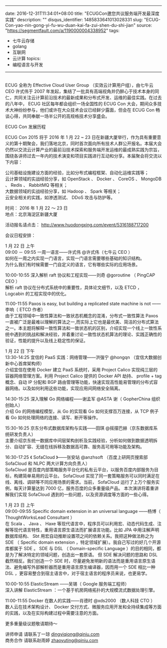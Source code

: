 
---
date: 2016-12-31T11:34:01+08:00
title: "ECUGCon邀您共议服务端开发最深度实践"
description: ""
disqus_identifier: 1485833641013028331
slug: "ECUG-Con-yao-nin-gong-yi-fu-wu-duan-kai-fa-zui-shen-du-shi-jian"
source: "https://segmentfault.com/a/1190000004338952"
tags: 
- 七牛云存储 
- golang 
- 互联网 
- 云计算 
topics:
- 编程语言与开发
---

\
ECUG 全称为 Effective Cloud User Group （实效云计算用户组），由七牛云
CEO 许式伟于 2007
年发起，集结了一批具有高端视角并仍醉心于技术本身的同仁，共同关注云计算前沿技术的最新成果和分布式开发、运维的最佳实践。在过去的八年中，
ECUG 社区每年都会组织一场全国性的 ECUG Con
大会，期间众多技术大神纷纷参与，他们或许在大众技术会议已经鲜少露面，但会在
ECUG Con 畅谈心得，共同奉献一场半公开的高规格技术分享盛会。

ECUG Con 发展历程

ECUG Con 2015 将于 2016 年 1 月 22 \~ 23
日在新疆大厦举行，作为具有重要意义的第十期聚会，我们落地北京，同时首次面向所有技术人群公开报名。本届大会仍然以交流云计算产业的最前沿技术探索和服务端开发运维的最成熟实践为宗旨，围绕各讲师过去一年内的技术演变和项目实践进行互动和分享。本届聚会将交流以下内容：

公司基础设施建设方面的经验，比如分布式编程框架、自动化运维实践等；\
云计算领域的实战经验分享，如 OpenStack 、 Docker 、 CoreOS 、 MongoDB 、
Redis 、 RabbitMQ 等相关；\
大数据领域的实战经验分享，如 Hadoop 、 Spark 等相关；\
云安全相关的实践，如渗透测试、 DDoS 攻击与防护等。

时间： 2016 年 1 月 22 ～ 23 日\
地点：北京海淀区新疆大厦

活动报名请点击： <http://www.huodongxing.com/event/5316188717200>

会议日程安排：

1 月 22 日 上午\
09:00 － 09:55 一周一语言——许式伟 @许式伟（七牛云 CEO ）\
如何在一周之内实现一门语言，实现一门语言需要哪些基础的知识结构。\
为什么我们有时候需要一门自定义的语言，它有哪些实际的应用场景。

10:00-10:55 深入解析 raft 协议和工程实现——刘奇 @goroutine （ PingCAP CEO
）\
解析 raft 协议在分布式系统中的重要性，具体论文细节，以及 ETCD ，
Logcabin 的工程实现中的优化。

11:00-11:55 Paxos is easy, but building a replicated state machine is
not ——李响（ ETCD 作者）\
由于工程领域中一致性算法和一致状态机概念的混淆，分布式一致性算法 Paxos
一直被广泛是最难以理解的算法之一,而实际上它也是最优美、简洁的分布式算法之一。本主题将解释一致性算法和一致状态机的区别，介绍实现一个线上一致性系统中遇到的挑战和解决经验，并着重讨论一致性状态机算法的理论、实践正确性的验证，性能的提升以及线上稳定性的保证。

1 月 22 日 下午\
13:30-14:25 宜信的 PaaS 实践：网络管理——洪强宁 @hongqn
（宜信大数据创新中心首席架构师）\
介绍宜信在使用 Docker 建立 PaaS 系统时，采用 Project Calico
实现纯三层的容器网络管理方案。利用 Project Calico 提供的 Docker API
劫持、 profile + tag 概念、自动 IP 分配和 BGP
路由管理等功能，快速实现高性能易管理的分布式容器网络。以及如何利用这些功能，实现应用间网络安全隔离。

14:30-15:25 深入理解 Go 网络编程——谢孟军 @ASTA 谢（ GopherChina
组织创始人）\
介绍 Go 的网络编程模型，从 Go 的实现看 Go 如何支撑百万连接，从 TCP
例子看 Go 如何处理网络的连接、读写、断开等操作。

15:30-16:25 京东分布式数据库架构与实践——田琪
@摇摆巴赫（京东数据库系统研发负责人）\
主要介绍京东统一数据库中间层架构剖析及实践经验，分析如何做到数据透明拆分、自动扩容、无缝在线拆移及数据高可靠、服务高可用等功能及架构。

16:30-17:25 《 SofaCloud 》——张安站 @anzhsoft （百度上研网页搜索部
SofaCloud 和 NLPC 两大计算方向负责人）\
SofaCloud
是百度内部策略服务平台化的私有云平台，以服务百度内部服务为目标，构建简单易用的云平台。
SofaCloud
实现了同一套策略服务可以同时满足在线、离线、调研等不同应用场景的需求。当前，
SofaCloud 运行了上万个服务实例，每天计算量达到 7000
亿，服务百度的众多重量级产品。 本次演讲将着重讲解我们实现 SofaCloud
遇到的一些问题，以及资源调度等方面的一些心得。

1 月 23 日 上午\
09:00-09:55 Specific domain extension in an universal language ——杨博（
ThoughtWorksLead Consultant ）\
在 Scala 、 Java 、 Haxe
等现代语言中，程序员可以利用宏、动态代码生成、注解等现代语言特性，重用语言原生语法而扩展语言功能。比如
JPA 中用注解声明数据库结构、 Sbt
用宏自动推断设置项之间的依赖关系。我把这种做法称之为 SDE （ Specific
domain extension ，特定领域扩展）。我自己写过的好几个开源库都属于 SDE 。
SDE 与 DSL （ Domain-specific Language
）的目的相同，都是为了解决特定的领域问题，创造出一套原语。 但 SDE
解决问题的思路和 DSL 截然相反。我们创造一个 SDE
时，尽量避免发明新的语法而是重用语言原生语法、避免编写外部解析器而是重用语言原生编译器，因而用一个
SDE 相比一种 DSL
，更容易整合到宿主语言中，对于宿主语言的程序员来说，也更易学。

10:00-10:55 ElasticStream ——吴锡（ Google 服务端工程师）\
深入讲解 ElasticStream ：一个基于机房网络拓扑的大规模流式数据处理引擎。

11:00-11:55 Docker 在数人的实践——肖德时 @xds2000 （数人科技 CTO ）\
数人云在技术架构设计、 Docker
交付方式、微服务应用开发和全持续集成等方面的实践，以及在实际构建过程中需要注意的方面。

更多重量级议题敬请期待～

讲师申请 请联系丁一琼 dingyiqiong@qiniu.com\
商务合作 请联系赵雨婷 zhaoyuting@qiniu.com

